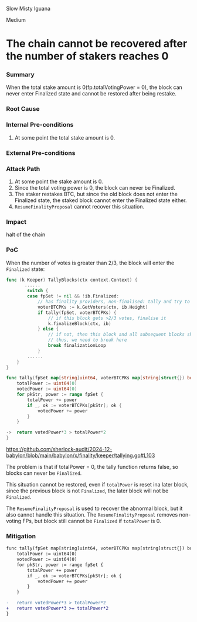 Slow Misty Iguana

Medium

# The chain cannot be recovered after the number of stakers reaches 0


### Summary
When the total stake amount is 0(fp.totalVotingPower = 0), the block can never enter Finalized state and cannot be restored after being restake.

### Root Cause

### Internal Pre-conditions
1. At some point the total stake amount is 0.

### External Pre-conditions

### Attack Path
1. At some point the stake amount is 0.
2. Since the total voting power is 0, the block can never be Finalized.
3. The staker restakes BTC, but since the old block does not enter the Finalized state, the staked block cannot enter the Finalized state either.
4. `ResumeFinalityProposal` cannot recover this situation.

### Impact
halt of the chain

### PoC

When the number of votes is greater than 2/3, the block will enter the `Finalized` state:

```go
func (k Keeper) TallyBlocks(ctx context.Context) {
	   ......
		switch {
		case fpSet != nil && !ib.Finalized:
			// has finality providers, non-finalised: tally and try to finalise the block
			voterBTCPKs := k.GetVoters(ctx, ib.Height)
			if tally(fpSet, voterBTCPKs) {
				// if this block gets >2/3 votes, finalise it
				k.finalizeBlock(ctx, ib)
			} else {
				// if not, then this block and all subsequent blocks should not be finalised
				// thus, we need to break here
				break finalizationLoop
			}
		......
	}
}

func tally(fpSet map[string]uint64, voterBTCPKs map[string]struct{}) bool {
	totalPower := uint64(0)
	votedPower := uint64(0)
	for pkStr, power := range fpSet {
		totalPower += power
		if _, ok := voterBTCPKs[pkStr]; ok {
			votedPower += power
		}
	}

->	return votedPower*3 > totalPower*2
}
```

https://github.com/sherlock-audit/2024-12-babylon/blob/main/babylon/x/finality/keeper/tallying.go#L103

The problem is that if totalPower = 0, the tally function returns false, so blocks can never be `Finalized`.

This situation cannot be restored, even if `totalPower` is reset ina later block, since the previous block is not `Finalized`, the later block will not be `Finalized`.

The `ResumeFinalityProposal` is used to recover the abnormal block, but it also cannot handle this situation. The `ResumeFinalityProposal` removes non-voting FPs, but block still cannot be `Finalized` if `totalPower` is 0.

### Mitigation
```diff
func tally(fpSet map[string]uint64, voterBTCPKs map[string]struct{}) bool {
	totalPower := uint64(0)
	votedPower := uint64(0)
	for pkStr, power := range fpSet {
		totalPower += power
		if _, ok := voterBTCPKs[pkStr]; ok {
			votedPower += power
		}
	}

-	return votedPower*3 > totalPower*2
+	return votedPower*3 >= totalPower*2
}
```